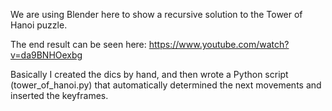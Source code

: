 We are using Blender here to show a recursive solution to the Tower of Hanoi puzzle.

The end result can be seen here:  https://www.youtube.com/watch?v=da9BNHOexbg

Basically I created the dics by hand, and then wrote a Python script (tower_of_hanoi.py) 
that automatically determined the next movements and inserted the keyframes.
